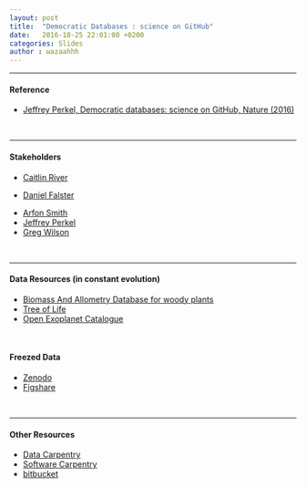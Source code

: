 ```yaml
---
layout: post
title:  "Democratic Databases : science on GitHub"
date:   2016-10-25 22:01:00 +0200
categories: Slides
author : wazaahhh
---
```

***

#### **Reference**

* [Jeffrey Perkel, Democratic databases: science on GitHub, Nature (2016)](http://www.nature.com/news/democratic-databases-science-on-github-1.20719)


<br>

***

#### **Stakeholders**

- [Caitlin River](https://github.com/cmrivers)
<!-- ![Caitlin River][Caitlin River]-->
- [Daniel Falster](https://github.com/dfalster/)
<!-- ![dfalster][dfalster]-->
- [Arfon Smith](https://github.com/arfon/)
- [Jeffrey Perkel](https://github.com/jperkel)
- [Greg Wilson](https://github.com/gvwilson)

<br>

***

#### **Data Resources (in constant evolution)**
- [Biomass And Allometry Database for woody plants](https://github.com/dfalster/baad)
- [Tree of Life](https://github.com/OpenTreeOfLife)
- [Open Exoplanet Catalogue](http://www.openexoplanetcatalogue.com/)

<br>


#### **Freezed Data**
- [Zenodo](https://zenodo.org/)
- [Figshare](https://figshare.com/)


<br>

***

#### **Other Resources**

- [Data Carpentry](http://www.datacarpentry.org/)
- [Software Carpentry](software-carpentry.org)
- [bitbucket](https://bitbucket.org/)

[Caitlin River]: https://avatars1.githubusercontent.com/u/1302262?v=3&s=400
[dfalster]:https://avatars0.githubusercontent.com/u/3589590?v=3&s=400
